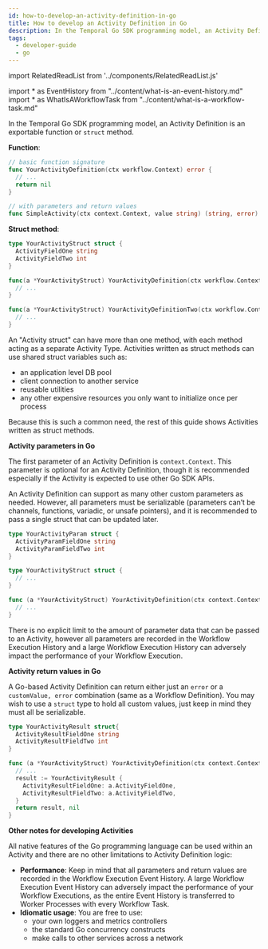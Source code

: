 ```yaml
---
id: how-to-develop-an-activity-definition-in-go
title: How to develop an Activity Definition in Go
description: In the Temporal Go SDK programming model, an Activity Definition is an exportable function or `stuct` method.
tags:
  - developer-guide
  - go
---
```


import RelatedReadList from '../components/RelatedReadList.js'

<!-- prettier-ignore -->
import * as EventHistory from "../content/what-is-an-event-history.md"
import * as WhatIsAWorkflowTask from "../content/what-is-a-workflow-task.md"

In the Temporal Go SDK programming model, an Activity Definition is an exportable function or `struct` method.

**Function**:

```go
// basic function signature
func YourActivityDefinition(ctx workflow.Context) error {
  // ...
  return nil
}

// with parameters and return values
func SimpleActivity(ctx context.Context, value string) (string, error)
```

**Struct method**:

```go
type YourActivityStruct struct {
  ActivityFieldOne string
  ActivityFieldTwo int
}

func(a *YourActivityStruct) YourActivityDefinition(ctx workflow.Context) error {
  // ...
}

func(a *YourActivityStruct) YourActivityDefinitionTwo(ctx workflow.Context) error {
  // ...
}
```

An "Activity struct" can have more than one method, with each method acting as a separate Activity Type.
Activities written as struct methods can use shared struct variables such as:

- an application level DB pool
- client connection to another service
- reusable utilities
- any other expensive resources you only want to initialize once per process

Because this is such a common need, the rest of this guide shows Activities written as struct methods.

<!--
<RelatedReadList
readlist={[
["What are Activities?", "/docs/concepts-new/introduction#workflow-definition", "e"],
]}
/>
-->

**Activity parameters in Go**

The first parameter of an Activity Definition is `context.Context`.
This parameter is optional for an Activity Definition, though it is recommended especially if the Activity is expected to use other Go SDK APIs.

An Activity Definition can support as many other custom parameters as needed.
However, all parameters must be serializable (parameters can’t be channels, functions, variadic, or unsafe pointers), and it is recommended to pass a single struct that can be updated later.

```go
type YourActivityParam struct {
  ActivityParamFieldOne string
  ActivityParamFieldTwo int
}

type YourActivityStruct struct {
  // ...
}

func (a *YourActivityStruct) YourActivityDefinition(ctx context.Context, param YourActivityParam) error {
  // ...
}
```

There is no explicit limit to the amount of parameter data that can be passed to an Activity, however all parameters are recorded in the Workflow Execution History and a large Workflow Execution History can adversely impact the performance of your Workflow Execution.

<!--
<RelatedReadList
readlist={[
["What is a Workflow Execution History?","#","e"],
["When to care about the size of your Workflow Execution History","#","g"],
]}
/>
-->

**Activity return values in Go**

A Go-based Activity Definition can return either just an `error` or a `customValue, error` combination (same as a Workflow Definition).
You may wish to use a `struct` type to hold all custom values, just keep in mind they must all be serializable.

```go
type YourActivityResult struct{
  ActivityResultFieldOne string
  ActivityResultFieldTwo int
}

func (a *YourActivityStruct) YourActivityDefinition(ctx context.Context, param YourActivityParam) (YourActivityResult, error) {
  // ...
  result := YourActivityResult {
    ActivityResultFieldOne: a.ActivityFieldOne,
    ActivityResultFieldTwo: a.ActivityFieldTwo,
  }
  return result, nil
}
```

<!--
<RelatedReadList
readlist={[
["When to return an error from an Activity","#","g"],
]}
/>
-->

**Other notes for developing Activities**

All native features of the Go programming language can be used within an Activity and there are no other limitations to Activity Definition logic:

- **Performance**: Keep in mind that all parameters and return values are recorded in the <preview page={EventHistory}>Workflow Execution Event History</preview>.
  A large Workflow Execution Event History can adversely impact the performance of your Workflow Executions, as the entire Event History is transferred to Worker Processes with every <preview page={WhatIsAWorkflowTask}>Workflow Task</preview>.
- **Idiomatic usage**: You are free to use:
  - your own loggers and metrics controllers
  - the standard Go concurrency constructs
  - make calls to other services across a network

<!--
<RelatedReadList
readliststring="What are some Activity implementation design patterns?#?g"
/>
-->
